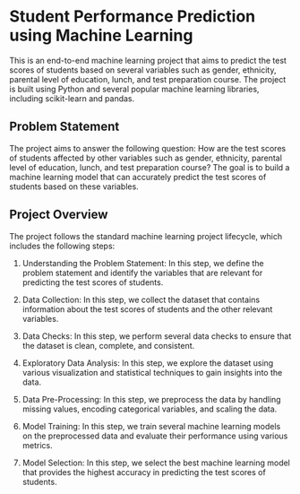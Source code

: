 # Student Performance Prediction using Machine Learning

This is an end-to-end machine learning project that aims to predict the test scores of students based on several variables such as gender, ethnicity, parental level of education, lunch, and test preparation course. The project is built using Python and several popular machine learning libraries, including scikit-learn and pandas.

## Problem Statement

The project aims to answer the following question: How are the test scores of students affected by other variables such as gender, ethnicity, parental level of education, lunch, and test preparation course? The goal is to build a machine learning model that can accurately predict the test scores of students based on these variables.

## Project Overview

The project follows the standard machine learning project lifecycle, which includes the following steps:

1. Understanding the Problem Statement: In this step, we define the problem statement and identify the variables that are relevant for predicting the test scores of students.

2. Data Collection: In this step, we collect the dataset that contains information about the test scores of students and the other relevant variables.

3. Data Checks: In this step, we perform several data checks to ensure that the dataset is clean, complete, and consistent.

4. Exploratory Data Analysis: In this step, we explore the dataset using various visualization and statistical techniques to gain insights into the data.

5. Data Pre-Processing: In this step, we preprocess the data by handling missing values, encoding categorical variables, and scaling the data.

6. Model Training: In this step, we train several machine learning models on the preprocessed data and evaluate their performance using various metrics.

7. Model Selection: In this step, we select the best machine learning model that provides the highest accuracy in predicting the test scores of students.

